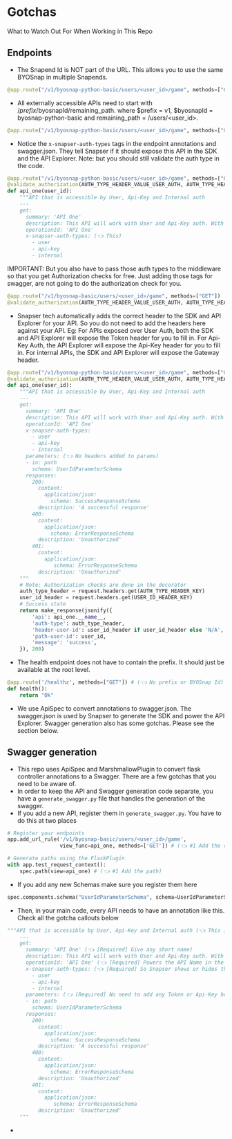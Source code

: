 # Gotchas
What to Watch Out For When Working in This Repo

## Endpoints
- The Snapend Id is NOT part of the URL. This allows you to use the same BYOSnap in multiple Snapends.
```python
@app.route("/v1/byosnap-python-basic/users/<user_id>/game", methods=["GET"])
```
- All externally accessible APIs need to start with /$prefix/$byosnapId/remaining_path. where $prefix = v1, $byosnapId = byosnap-python-basic and remaining_path = /users/<user_id>.
```python
@app.route("/v1/byosnap-python-basic/users/<user_id>/game", methods=["GET"])
```
- Notice the `x-snapser-auth-types` tags in the endpoint annotations and swagger.json. They tell Snapser if it should expose this API in the SDK and the API Explorer. Note: but you should still validate the auth type in the code.
```python
@app.route("/v1/byosnap-python-basic/users/<user_id>/game", methods=["GET"])
@validate_authorization(AUTH_TYPE_HEADER_VALUE_USER_AUTH, AUTH_TYPE_HEADER_VALUE_API_KEY_AUTH, GATEWAY_HEADER_INTERNAL_ORIGIN_VALUE, user_id_resource_key="user_id")
def api_one(user_id):
    """API that is accessible by User, Api-Key and Internal auth
    ---
    get:
      summary: 'API One'
      description: This API will work with User and Api-Key auth. With a valid user token and api-key, you can access this API.
      operationId: 'API One'
      x-snapser-auth-types: (👈 This)
        - user
        - api-key
        - internal
```

IMPORTANT: But you also have to pass those auth types to the middleware so that you get Authorization checks for free. Just adding those tags for swagger, are not going to do the authorization check for you.
```python
@app.route("/v1/byosnap-basic/users/<user_id>/game", methods=["GET"])
@validate_authorization(AUTH_TYPE_HEADER_VALUE_USER_AUTH, AUTH_TYPE_HEADER_VALUE_API_KEY_AUTH, GATEWAY_HEADER_INTERNAL_ORIGIN_VALUE, user_id_resource_key="user_id")  # (👈 This tells the middleware that user auth, app auth and internal auth are allowed for this method)
```
- Snapser tech automatically adds the correct header to the SDK and API Explorer for your API. So you do not need to add the headers here against your API. Eg: For APIs exposed over User Auth, both the SDK and API Explorer will expose the Token header for you to fill in. For Api-Key Auth, the API Explorer will expose the Api-Key header for you to fill in. For internal APIs, the SDK and API Explorer will expose the Gateway header.
```python
@app.route("/v1/byosnap-python-basic/users/<user_id>/game", methods=["GET"])
@validate_authorization(AUTH_TYPE_HEADER_VALUE_USER_AUTH, AUTH_TYPE_HEADER_VALUE_API_KEY_AUTH, GATEWAY_HEADER_INTERNAL_ORIGIN_VALUE, user_id_resource_key="user_id")
def api_one(user_id):
    """API that is accessible by User, Api-Key and Internal auth
    ---
    get:
      summary: 'API One'
      description: This API will work with User and Api-Key auth. With a valid user token and api-key, you can access this API.
      operationId: 'API One'
      x-snapser-auth-types:
        - user
        - api-key
        - internal
      parameters: (👈 No headers added to params)
      - in: path
        schema: UserIdParameterSchema
      responses:
        200:
          content:
            application/json:
              schema: SuccessResponseSchema
          description: 'A successful response'
        400:
          content:
            application/json:
              schema: ErrorResponseSchema
          description: 'Unauthorized'
        401:
          content:
            application/json:
               schema: ErrorResponseSchema
          description: 'Unauthorized'
    """
    # Note: Authorization checks are done in the decorator
    auth_type_header = request.headers.get(AUTH_TYPE_HEADER_KEY)
    user_id_header = request.headers.get(USER_ID_HEADER_KEY)
    # Success state
    return make_response(jsonify({
        'api': api_one.__name__,
        'auth-type': auth_type_header,
        'header-user-id': user_id_header if user_id_header else 'N/A',
        'path-user-id': user_id,
        'message': 'success',
    }), 200)
```
- The health endpoint does not have to contain the prefix. It should just be available at the root level.
```python
@app.route('/healthz', methods=["GET"]) # (👈 No prefix or BYOSnap Id)
def health():
    return "Ok"
```
- We use ApiSpec to convert annotations to swagger.json. The swagger.json is used by Snapser to generate the SDK and power the API Explorer. Swagger generation also has some gotchas. Please see the section below.

## Swagger generation
- This repo uses ApiSpec and MarshmallowPlugin to convert flask controller annotations to a Swagger. There are a few gotchas that you need to be aware of.
- In order to keep the API and Swagger generation code separate, you have a `generate_swagger.py` file that handles the generation of the swagger.
- If you add a new API, register them in `generate_swagger.py`. You have to do this at two places
```python
# Register your endpoints
app.add_url_rule('/v1/byosnap-basic/users/<user_id>/game',
                 view_func=api_one, methods=['GET']) # (👈 #1 Add the rule)

# Generate paths using the FlaskPlugin
with app.test_request_context():
    spec.path(view=api_one) # (👈 #1 Add the path)
```
- If you add any new Schemas make sure you register them here
```python
spec.components.schema("UserIdParameterSchema", schema=UserIdParameterSchema)
```

- Then, in your main code, every API needs to have an annotation like this. Check all the gotcha callouts below
```python
"""API that is accessible by User, Api-Key and Internal auth (👈 This is just for you. The ApiSpec does not use this)
    ---
    get:
      summary: 'API One' (👈 [Required] Give any short name)
      description: This API will work with User and Api-Key auth. With a valid user token and api-key,you can access this API. (👈 [Required] Give any verbose description)
      operationId: 'API One' (👈 [Required] Powers the API Name in the SDK and the Api Explorer)
      x-snapser-auth-types: (👈 [Required] So Snapser shows or hides this API in the SDK and API Explorer)
        - user
        - api-key
        - internal
      parameters: (👈 [Required] No need to add any Token or Api-Key headers. Snapser handles this)
      - in: path
        schema: UserIdParameterSchema
      responses:
        200:
          content:
            application/json:
              schema: SuccessResponseSchema
          description: 'A successful response'
        400:
          content:
            application/json:
              schema: ErrorResponseSchema
          description: 'Unauthorized'
        401:
          content:
            application/json:
               schema: ErrorResponseSchema
          description: 'Unauthorized'
    """
```

-